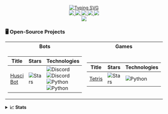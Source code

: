 <p align="center">
<a href="https://github.com/nhathuynguyen19">
    <img src="https://readme-typing-svg.demolab.com?font=Consolas&size=18&duration=2000&color=FFFFFF&pause=100&multiline=true&width=500&height=80&lines=Nhat+Huy+Nguyen;Software+Engineering+Student;Bots+%7C+Games" alt="Typing SVG" />
</a>
<br>
<a href="https://www.instagram.com/_nhathuynguyen_/">
	<img src="https://img.shields.io/badge/Instagram-f56161?style=flat&labelColor=f56161&logo=instagram&logoColor=white">
</a>
<a href="https://www.facebook.com/nhathuynguyenn">
	<img src="https://img.shields.io/badge/-Facebook-1ca0f1?style=flat&labelColor=1ca0f1&logo=facebook&logoColor=white&link=https://www.facebook.com/nhathuynguyenn">
	</a>
<a href="https://www.tiktok.com/@_nhathuynguyen">
	<img src="https://img.shields.io/badge/-TikTok-000000?style=flat&labelColor=000000&logo=tiktok&logoColor=white&link=https://www.tiktok.com/@_nhathuynguyen">
	</a>
<a href="https://discord.gg/uREcgFRm">
	<img src="https://img.shields.io/badge/Discord-7289DA?style=flat&logo=discord&logoColor=white&link=https://discord.gg/3GhWXn4S">
</a>
<a href="https://www.youtube.com/@nhathuy_nguyen">
	<img src="https://img.shields.io/badge/YouTube-FF0000?style=flat&logo=youtube&logoColor=white&link=https://www.youtube.com/@nhathuy_nguyen">
</a>
<br>
<a href="https://github.com/nhathuynguyen19">
    <img src="https://github-stats-alpha.vercel.app/api?username=nhathuynguyen19&cc=22272e&tc=FFFFFF&ic=fff&bc=0000">
</a>
</p>

### 🖥️ Open-Source Projects
<table>
<tr><th>Bots</th><th>Games</th></tr>
<tr><td>

| Title | Stars | Technologies |
| -- | -- | -- | 
| [Husci Bot](https://github.com/nhathuynguyen19/Husci-Bot-Public.git) | ![Stars](https://img.shields.io/github/stars/nhathuynguyen19/Husci-Bot-Public?style=flat-square&labelColor=black) | ![Discord](https://img.shields.io/badge/API-black?style=flat-square&logo=discord) ![Discord](https://img.shields.io/badge/Lunes.host-black?style=flat-square&logo=globe) ![Python](https://img.shields.io/badge/Python-black?style=flat-square&logo=python) <br> ![Python](https://img.shields.io/badge/CI-black?style=flat-square&logo=circleci) |

</td><td>

| Title | Stars | Technologies |
| -- | -- | -- | 
| [Tetris](https://github.com/nhathuynguyen19/Tetris.git) | ![Stars](https://img.shields.io/github/stars/nhathuynguyen19/Tetris?style=flat-square&labelColor=black) | ![Python](https://img.shields.io/badge/Python-black?style=flat-square&logo=python) |
  
</td></tr>
</table>

<details>
<summary><strong>📈 Stats</strong></summary>
<br>
My Github Stats

![](http://github-profile-summary-cards.vercel.app/api/cards/profile-details?username=nhathuynguyen19&theme=dark)
<br>
![](http://github-profile-summary-cards.vercel.app/api/cards/repos-per-language?username=nhathuynguyen19&theme=dark) 
![](http://github-profile-summary-cards.vercel.app/api/cards/most-commit-language?username=nhathuynguyen19&theme=dark)

</details>

